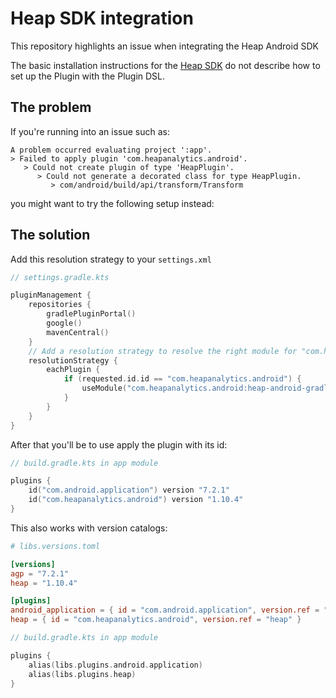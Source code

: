 # Heap SDK integration
This repository highlights an issue when integrating the Heap Android SDK

The basic installation instructions for the [Heap SDK](https://developers.heap.io/docs/android) do not describe how to set up the Plugin with the Plugin DSL.

## The problem

If you're running into an issue such as:

```
A problem occurred evaluating project ':app'.
> Failed to apply plugin 'com.heapanalytics.android'.
   > Could not create plugin of type 'HeapPlugin'.
      > Could not generate a decorated class for type HeapPlugin.
         > com/android/build/api/transform/Transform
```

you might want to try the following setup instead:

## The solution

Add this resolution strategy to your `settings.xml`

```kotlin
// settings.gradle.kts

pluginManagement {
    repositories {
        gradlePluginPortal()
        google()
        mavenCentral()
    }
    // Add a resolution strategy to resolve the right module for "com.heapanalytics.android"
    resolutionStrategy {
        eachPlugin {
            if (requested.id.id == "com.heapanalytics.android") {
                useModule("com.heapanalytics.android:heap-android-gradle:${requested.version}")
            }
        }
    }
}
```
After that you'll be to use apply the plugin with its id:

```kotlin
// build.gradle.kts in app module

plugins {
    id("com.android.application") version "7.2.1"
    id("com.heapanalytics.android") version "1.10.4"
}
```

This also works with version catalogs:

```toml
# libs.versions.toml

[versions]
agp = "7.2.1"
heap = "1.10.4"

[plugins]
android_application = { id = "com.android.application", version.ref = "agp" }
heap = { id = "com.heapanalytics.android", version.ref = "heap" }
```

```kotlin
// build.gradle.kts in app module

plugins {
    alias(libs.plugins.android.application)
    alias(libs.plugins.heap)
}
```
